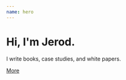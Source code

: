 ```yaml
---
name: hero
---
```


# Hi, I'm Jerod.

I write books, case studies, and white papers.

[More](./about)
